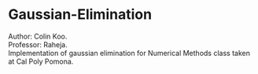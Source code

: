 # Gaussian-Elimination
Author: Colin Koo.  
Professor: Raheja.  
Implementation of gaussian elimination for Numerical Methods class taken at Cal Poly Pomona.
